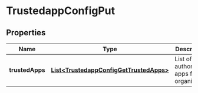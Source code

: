 # TrustedappConfigPut

## Properties
Name | Type | Description | Notes
------------ | ------------- | ------------- | -------------
**trustedApps** | [**List&lt;TrustedappConfigGetTrustedApps&gt;**](TrustedappConfigGetTrustedApps.md) | List of authorized apps for the organization  | 
